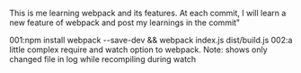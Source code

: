 This is me learning webpack and its features. At each commit, I will learn a new feature of webpack and post my learnings in the commit"

001:npm install webpack --save-dev && webpack index.js dist/build.js
002:a little complex require and watch option to webpack. Note: shows only changed file in log while recompiling during watch
